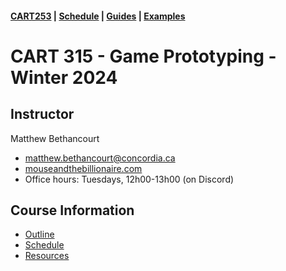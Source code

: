 #### [CART253](/cart253/) | [Schedule](/cart253/course-information/schedule.md) | [Guides](/cart253/guides/) | [Examples](/cart253/examples/)

# CART 315 - Game Prototyping - Winter 2024

## Instructor

Matthew Bethancourt
* [matthew.bethancourt@concordia.ca](mailto:matthew.bethancourt@concordia.ca)  
* [mouseandthebillionaire.com](http://www.mouseandthebillionaire.com/)  
* Office hours: Tuesdays, 12h00-13h00 (on Discord)

## Course Information

* [Outline](course-information/outline.md)
* [Schedule](course-information/schedule.md)
* [Resources](course-information/resources.md)


